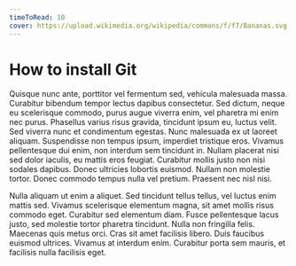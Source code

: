 ```yaml
---
timeToRead: 10
cover: https://upload.wikimedia.org/wikipedia/commons/f/f7/Bananas.svg
---
```


# How to install Git

Quisque nunc ante, porttitor vel fermentum sed, vehicula malesuada massa. Curabitur bibendum tempor lectus dapibus consectetur. Sed dictum, neque eu scelerisque commodo, purus augue viverra enim, vel pharetra mi enim nec purus. Phasellus varius risus gravida, tincidunt ipsum eu, luctus velit. Sed viverra nunc et condimentum egestas. Nunc malesuada ex ut laoreet aliquam. Suspendisse non tempus ipsum, imperdiet tristique eros. Vivamus pellentesque dui enim, non interdum sem tincidunt in. Nullam placerat nisi sed dolor iaculis, eu mattis eros feugiat. Curabitur mollis justo non nisi sodales dapibus. Donec ultricies lobortis euismod. Nullam non molestie tortor. Donec commodo tempus nulla vel pretium. Praesent nec nisl nisi.

Nulla aliquam ut enim a aliquet. Sed tincidunt tellus tellus, vel luctus enim mattis sed. Vivamus scelerisque elementum magna, sit amet mollis risus commodo eget. Curabitur sed elementum diam. Fusce pellentesque lacus justo, sed molestie tortor pharetra tincidunt. Nulla non fringilla felis. Maecenas quis metus orci. Cras sit amet facilisis libero. Duis faucibus euismod ultrices. Vivamus at interdum enim. Curabitur porta sem mauris, et facilisis nulla facilisis eget.
